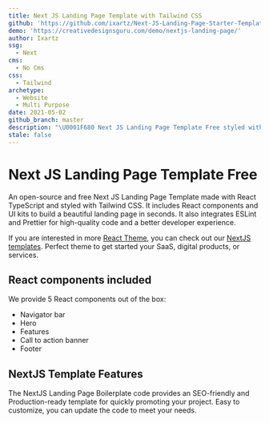 ```yaml
---
title: Next JS Landing Page Template with Tailwind CSS
github: 'https://github.com/ixartz/Next-JS-Landing-Page-Starter-Template'
demo: 'https://creativedesignsguru.com/demo/nextjs-landing-page/'
author: Ixartz
ssg:
  - Next
cms:
  - No Cms
css:
  - Tailwind
archetype:
  - Website
  - Multi Purpose
date: 2021-05-02
github_branch: master
description: "\U0001F680 Next JS Landing Page Template Free styled with Tailwind CSS and React TypeScript. An NextJS layout to create a landing page."
stale: false
---
```


# Next JS Landing Page Template Free

An open-source and free Next JS Landing Page Template made with React TypeScript and styled with Tailwind CSS. It includes React components and UI kits to build a beautiful landing page in seconds. It also integrates ESLint and Prettier for high-quality code and a better developer experience.

If you are interested in more [React Theme](https://creativedesignsguru.com/category/react/), you can check out our [NextJS templates](https://creativedesignsguru.com/category/nextjs/). Perfect theme to get started your SaaS, digital products, or services.

## React components included

We provide 5 React components out of the box:

- Navigator bar
- Hero
- Features
- Call to action banner
- Footer

## NextJS Template Features

The NextJS Landing Page Boilerplate code provides an SEO-friendly and Production-ready template for quickly promoting your project. Easy to customize, you can update the code to meet your needs.
